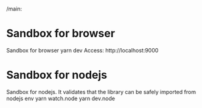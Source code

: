 /main:

# Sandbox for browser
Sandbox for browser
yarn dev
Access: http://localhost:9000


# Sandbox for nodejs
Sandbox for nodejs. It validates that the library can be safely imported from nodejs env
yarn watch.node
yarn dev.node